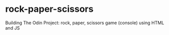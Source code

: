 # rock-paper-scissors
Building The Odin Project: rock, paper, scissors game (console) using HTML and JS
